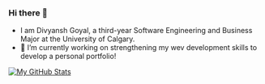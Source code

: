 ### Hi there 👋

<!--
**DG-20/DG-20** is a ✨ _special_ ✨ repository because its `README.md` (this file) appears on your GitHub profile.

Here are some ideas to get you started:

- 🔭 I’m currently working on strengthening my wev development skills to develop a personal portfolio!
- 🌱 I’m currently learning ...
- 👯 I’m looking to collaborate on ...
- 🤔 I’m looking for help with ...
- 💬 Ask me about ...
- 📫 How to reach me: ...
- 😄 Pronouns: ...
- ⚡ Fun fact: ...
-->

- I am Divyansh Goyal, a third-year Software Engineering and Business Major at the University of Calgary.
- 🔭 I’m currently working on strengthening my wev development skills to develop a personal portfolio!

[![My GitHub Stats](https://github-readme-stats.vercel.app/api/?username=DG-20&count_private=true&theme=tokyonight&showicons=true)]()
